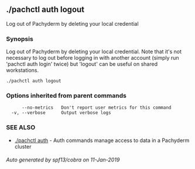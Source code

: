 ## ./pachctl auth logout

Log out of Pachyderm by deleting your local credential

### Synopsis


Log out of Pachyderm by deleting your local credential. Note that it's not necessary to log out before logging in with another account (simply run 'pachctl auth login' twice) but 'logout' can be useful on shared workstations.

```
./pachctl auth logout
```

### Options inherited from parent commands

```
      --no-metrics   Don't report user metrics for this command
  -v, --verbose      Output verbose logs
```

### SEE ALSO
* [./pachctl auth](./pachctl_auth.html)	 - Auth commands manage access to data in a Pachyderm cluster

###### Auto generated by spf13/cobra on 11-Jan-2019
